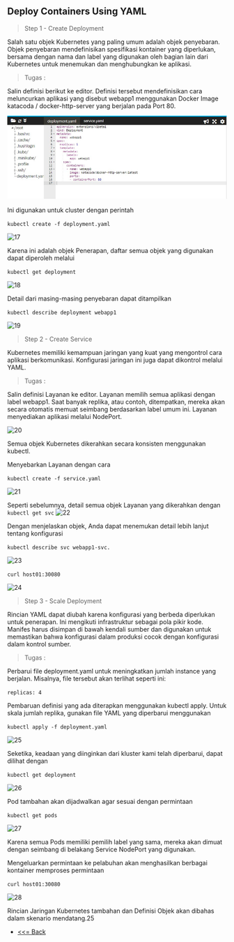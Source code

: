 ## Deploy Containers Using YAML


> Step 1 - Create Deployment

Salah satu objek Kubernetes yang paling umum adalah objek penyebaran. Objek penyebaran mendefinisikan spesifikasi kontainer yang diperlukan, bersama dengan nama dan label yang digunakan oleh bagian lain dari Kubernetes untuk menemukan dan menghubungkan ke aplikasi.

 > Tugas : 


Salin definisi berikut ke editor. Definisi tersebut mendefinisikan cara meluncurkan aplikasi yang disebut webapp1 menggunakan Docker Image katacoda / docker-http-server yang berjalan pada Port 80.


 ![16](images/README.16.jpg)

 Ini digunakan untuk cluster dengan perintah

 ```kubectl create -f deployment.yaml```

 ![17](images/README.17.jpg)

 Karena ini adalah objek Penerapan, daftar semua objek yang digunakan dapat diperoleh melalui

 ```kubectl get deployment```

 ![18](images/README.18.jpg)

 Detail dari masing-masing penyebaran dapat ditampilkan

 ```kubectl describe deployment webapp1```

  ![19](images/README.19.jpg)



> Step 2 - Create Service

Kubernetes memiliki kemampuan jaringan yang kuat yang mengontrol cara aplikasi berkomunikasi. Konfigurasi jaringan ini juga dapat dikontrol melalui YAML.


 > Tugas : 


Salin definisi Layanan ke editor. Layanan memilih semua aplikasi dengan label webapp1. Saat banyak replika, atau contoh, ditempatkan, mereka akan secara otomatis memuat seimbang berdasarkan label umum ini. Layanan menyediakan aplikasi melalui NodePort.


 ![20](images/README.20.jpg)

 Semua objek Kubernetes dikerahkan secara konsisten menggunakan kubectl.

Menyebarkan Layanan dengan cara

 ```kubectl create -f service.yaml```

 ![21](images/README.21.jpg)

 Seperti sebelumnya, detail semua objek Layanan yang dikerahkan dengan ```kubectl get svc```
 ![22](images/README.22.jpg)

Dengan menjelaskan objek, Anda dapat menemukan detail lebih lanjut tentang konfigurasi

 ```kubectl describe svc webapp1-svc.```

 ![23](images/README.23.jpg)


 ```curl host01:30080```

  ![24](images/README.24.jpg)


 
 > Step 3 - Scale Deployment

Rincian YAML dapat diubah karena konfigurasi yang berbeda diperlukan untuk penerapan. Ini mengikuti infrastruktur sebagai pola pikir kode. Manifes harus disimpan di bawah kendali sumber dan digunakan untuk memastikan bahwa konfigurasi dalam produksi cocok dengan konfigurasi dalam kontrol sumber.


 > Tugas : 



Perbarui file deployment.yaml untuk meningkatkan jumlah instance yang berjalan. Misalnya, file tersebut akan terlihat seperti ini:

 ```replicas: 4```

 Pembaruan definisi yang ada diterapkan menggunakan kubectl apply. Untuk skala jumlah replika, gunakan file YAML yang diperbarui menggunakan

 ```kubectl apply -f deployment.yaml```

 ![25](images/README.25.jpg)

 Seketika, keadaan yang diinginkan dari kluster kami telah diperbarui, dapat dilihat dengan

 ```kubectl get deployment```

 ![26](images/README.26.jpg)

Pod tambahan akan dijadwalkan agar sesuai dengan permintaan

 ```kubectl get pods```

 ![27](images/README.27.jpg)

 Karena semua Pods memiliki pemilih label yang sama, mereka akan dimuat dengan seimbang di belakang Service NodePort yang digunakan.

Mengeluarkan permintaan ke pelabuhan akan menghasilkan berbagai kontainer memproses permintaan


 ```curl host01:30080```

  ![28](images/README.28.jpg)

  Rincian Jaringan Kubernetes tambahan dan Definisi Objek akan dibahas dalam skenario mendatang.25

 


 * [<<= Back](README.md)